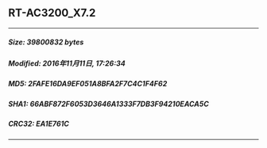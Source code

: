 ## RT-AC3200_X7.2
 * * *
##### Size: 39800832 bytes
##### Modified: 2016年11月11日, 17:26:34
##### MD5: 2FAFE16DA9EF051A8BFA2F7C4C1F4F62
##### SHA1: 66ABF872F6053D3646A1333F7DB3F94210EACA5C
##### CRC32: EA1E761C
* * *